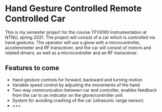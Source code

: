 # Hand Gesture Controlled Remote Controlled Car

This is my semester project for the course TFY4190 Instrumentation at NTNU, spring 2021.
The project will consist of a car which is controlled via hand gestures. The operator will use a glove with a microcontroller, accelerometer and RF transceiver, and the car will consist of motors and related drivers, as well as a microcontroller and an RF transceiver.

## Features to come

- Hand gesture controls for forward, backward and turning motion
- Variable speed control by adjusting the movements of the hand
- Two-way communication between car and controller, enables feedback from the car to an indicator on the glove/controller unit
- System for avoiding crashing of the car (ultrasonic range sensor)
- +++
